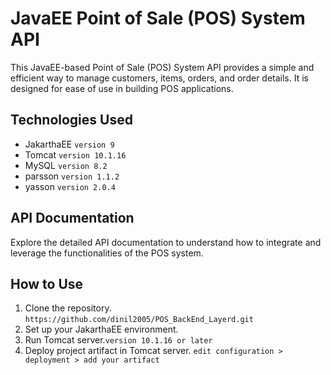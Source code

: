 # JavaEE Point of Sale (POS) System API

This JavaEE-based Point of Sale (POS) System API provides a simple and efficient way to manage customers, items, orders, and order details. It is designed for ease of use in building POS applications.

## Technologies Used

- JakarthaEE `version 9`
- Tomcat `version 10.1.16`
- MySQL `version 8.2`
- parsson `version 1.1.2`
- yasson `version 2.0.4`

## API Documentation

Explore the detailed API documentation to understand how to integrate and leverage the functionalities of the POS system.


## How to Use

1. Clone the repository. `https://github.com/dinil2005/POS_BackEnd_Layerd.git`
2. Set up your JakarthaEE environment.
3. Run Tomcat server.`version 10.1.16 or later`
4. Deploy project artifact in Tomcat server.
`edit configuration >  deployment > add your artifact`


